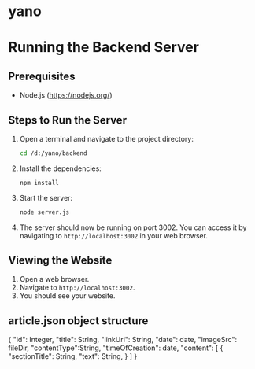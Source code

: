 # yano

# Running the Backend Server

## Prerequisites
- Node.js (https://nodejs.org/)

## Steps to Run the Server

1. Open a terminal and navigate to the project directory:
    ```sh
    cd /d:/yano/backend
    ```

2. Install the dependencies:
    ```sh
    npm install
    ```

3. Start the server:
    ```sh
    node server.js
    ```

4. The server should now be running on port 3002. You can access it by navigating to `http://localhost:3002` in your web browser.

## Viewing the Website

1. Open a web browser.
2. Navigate to `http://localhost:3002`.
3. You should see your website.


## article.json object structure
{
    "id": Integer,
    "title": String,
    "linkUrl": String,
    "date": date,
    "imageSrc": fileDir,
    "contentType":String, 
    "timeOfCreation": date,
    "content": [
      {
        "sectionTitle": String,
        "text": String,
      }
    ]
}